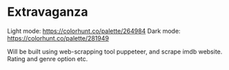# Extravaganza
Light mode: https://colorhunt.co/palette/264984
Dark mode: https://colorhunt.co/palette/281949

Will be built using web-scrapping tool puppeteer, and scrape imdb website.
Rating and genre option etc.
